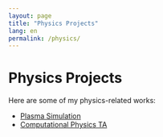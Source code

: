 ```yaml
---
layout: page
title: "Physics Projects"
lang: en
permalink: /physics/
---
```

# Physics Projects
Here are some of my physics-related works:

- [Plasma Simulation](./physics/plasma-simulation)
- [Computational Physics TA](./physics/comp-physics-ta)